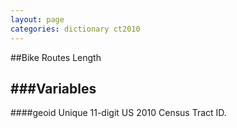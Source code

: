 ```yaml
---
layout: page
categories: dictionary ct2010
---
```


##Bike Routes Length

###Variables
---

####geoid
Unique 11-digit US 2010 Census Tract ID.
